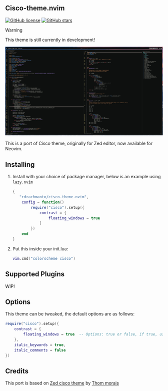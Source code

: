 ## Cisco-theme.nvim 
[![GitHub license](https://img.shields.io/github/license/rdrachmanto/cisco-theme.nvim)](https://github.com/rdrachmanto/cisco-theme.nvim/blob/main/LICENSE) [![GitHub stars](https://img.shields.io/github/stars/rdrachmanto/cisco-theme.nvim.svg)](https://github.com/rdrachmanto/cisco-theme.nvim/stargazers)

> [!WARNING]
> This theme is still currently in development!

![Screenshot](./media/screenshot.png)

This is a port of Cisco theme, originally for Zed editor, now available for Neovim. 

## Installing

1. Install with your choice of package manager, below is an example using `lazy.nvim`

   ```lua
   {
      "rdrachmanto/cisco-theme.nvim",
       config = function()
           require("cisco").setup({
               contrast = {
                   floating_windows = true
               }
           })
       end
   }
   ```

2. Put this inside your init.lua:

   ```lua
   vim.cmd("colorscheme cisco")
   ```

## Supported Plugins

WIP!

## Options

This theme can be tweaked, the default options are as follows:

```lua
require("cisco").setup({
    contrast = {
        floating_windows = true  -- Options: true or false, if true, use lighter background color for floating windows (Lazy, WhicKey, etc..)
    },
    italic_keywords = true,
    italic_comments = false
})
```

## Credits

This port is based on [Zed cisco theme](https://github.com/thommorais/zed-cisco-theme) by [Thom morais](https://github.com/thommorais)
